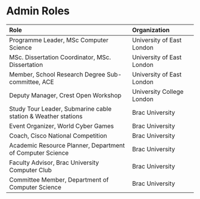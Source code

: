 # Admin Roles

| Role  | Organization | 
| :-------------- | :----------| 
| Programme Leader, MSc Computer Science | University of East London | 
| MSc. Dissertation Coordinator, MSc. Dissertation | University of East London | 
| Member, School Research Degree Sub-committee, ACE | University of East London | 
| Deputy Manager, Crest Open Workshop  | University College London |
| Study Tour Leader, Submarine cable station & Weather stations | Brac University |
| Event Organizer, World Cyber Games | Brac University|
| Coach, Cisco National Competition | Brac University |
| Academic Resource Planner, Department of Computer Science | Brac University|
| Faculty Advisor, Brac University Computer Club | Brac University |
| Committee Member, Department of Computer Science | Brac University|

